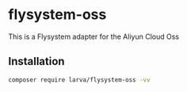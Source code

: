 # flysystem-oss

This is a Flysystem adapter for the Aliyun Cloud Oss


## Installation

```bash
composer require larva/flysystem-oss -vv
```
